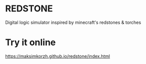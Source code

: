 # REDSTONE
Digital logic simulator inspired by minecraft's redstones & torches

# Try it online
https://maksimkorzh.github.io/redstone/index.html

